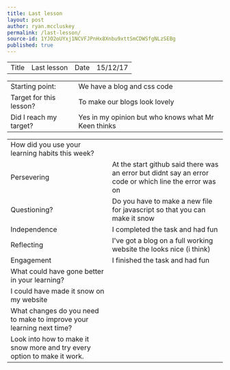 ```yaml
---
title: Last lesson
layout: post
author: ryan.mccluskey
permalink: /last-lesson/
source-id: 1YJO2oUYxj1NCVFJPnHx8Xnbu9xttSmCDWSfgNLzSEBg
published: true
---
```

<table>
  <tr>
    <td>Title</td>
    <td>Last lesson</td>
    <td>Date</td>
    <td>15/12/17</td>
  </tr>
</table>


<table>
  <tr>
    <td>Starting point:</td>
    <td>We have a blog and css code</td>
  </tr>
  <tr>
    <td>Target for this lesson?</td>
    <td>To make our blogs look lovely</td>
  </tr>
  <tr>
    <td>Did I reach my target? </td>
    <td>Yes in my opinion but who knows what Mr Keen thinks</td>
  </tr>
</table>


<table>
  <tr>
    <td>How did you use your learning habits this week?</td>
    <td></td>
  </tr>
  <tr>
    <td>Persevering</td>
    <td>At the start github said there was an error but didnt say an error code or which line the error was on</td>
  </tr>
  <tr>
    <td>Questioning?</td>
    <td>Do you have to make a new file for javascript so that you can make it snow</td>
  </tr>
  <tr>
    <td>Independence</td>
    <td>I completed the task and had fun</td>
  </tr>
  <tr>
    <td>Reflecting</td>
    <td>I've got a blog on a full working website the looks nice (i think)</td>
  </tr>
  <tr>
    <td>Engagement</td>
    <td>I finished the task and had fun</td>
  </tr>
  <tr>
    <td>What could have gone better in your learning?</td>
    <td></td>
  </tr>
  <tr>
    <td>I could have made it snow on my website</td>
    <td></td>
  </tr>
  <tr>
    <td>What changes do you need to make to improve your learning next time?</td>
    <td></td>
  </tr>
  <tr>
    <td>Look into how to make it snow more and try every option to make it work.</td>
    <td></td>
  </tr>
</table>


